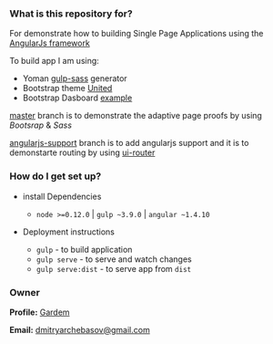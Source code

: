### What is this repository for? ###

For demonstrate how to building Single Page Applications using the [AngularJs framework](https://angularjs.org/)

To build app I am using:
* Yoman [gulp-sass](https://github.com/yeoman/generator-webapp) generator
* Bootstrap theme [United](https://bootswatch.com/united/)
* Bootstrap Dasboard [example](http://getbootstrap.com/examples/dashboard/)

[master](https://github.com/gardemm/SimpleSite/tree/master) branch is to demonstrate the adaptive page proofs by using *Bootsrap* & *Sass*

[angularjs-support](https://github.com/gardemm/SimpleSite/tree/angularjs-support) branch is to add angularjs support and it is to demonstarte routing by using [ui-router](https://angular-ui.github.io/ui-router/site/#/api/ui.router)

### How do I get set up? ###

* install Dependencies
    - `node >=0.12.0`  | `gulp ~3.9.0` | `angular ~1.4.10`

* Deployment instructions
    - `gulp` - to build application
    - `gulp serve` - to serve and watch changes
    - `gulp serve:dist` - to serve app from `dist`

### Owner ###

**Profile:** [Gardem](https://github.com/gardemm)

**Email:** dmitryarchebasov@gmail.com
